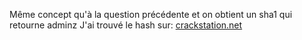 Même concept qu'à la question précédente et on obtient un sha1 qui retourne adminz 
J'ai trouvé le hash sur: [crackstation.net](https://crackstation.net/)

